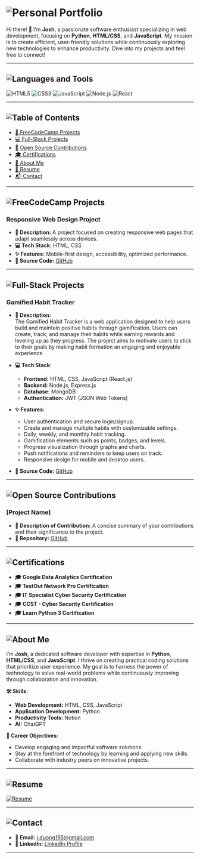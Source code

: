 # ![Personal Portfolio](https://img.shields.io/badge/Personal%20Portfolio-2C3E50?style=for-the-badge&logo=github)

Hi there! 👋 I’m **Josh**, a passionate software enthusiast specializing in web development, focusing on **Python**, **HTML/CSS**, and **JavaScript**. My mission is to create efficient, user-friendly solutions while continuously exploring new technologies to enhance productivity. Dive into my projects and feel free to connect!

---

## ![Languages and Tools](https://img.shields.io/badge/Languages%20and%20Tools-34495E?style=for-the-badge&logo=tools)

![HTML5](https://img.shields.io/badge/HTML5-E34F26?style=for-the-badge&logo=html5&logoColor=white) 
![CSS3](https://img.shields.io/badge/CSS3-1572B6?style=for-the-badge&logo=css3&logoColor=white) 
![JavaScript](https://img.shields.io/badge/JavaScript-F7DF1E?style=for-the-badge&logo=javascript&logoColor=black) 
![Node.js](https://img.shields.io/badge/Node.js-339933?style=for-the-badge&logo=node.js&logoColor=white) 
![React](https://img.shields.io/badge/React-61DAFB?style=for-the-badge&logo=react&logoColor=black)

---

## ![Table of Contents](https://img.shields.io/badge/Table%20of%20Contents-34495E?style=for-the-badge&logo=github)

- [📂 FreeCodeCamp Projects](#freecodecamp-projects)
- [💻 Full-Stack Projects](#full-stack-projects)
- [🔧 Open Source Contributions](#open-source-contributions)
- [🎓 Certifications](#certifications)
- [👤 About Me](#about-me)
- [📄 Resume](#resume)
- [📬 Contact](#contact)

---

## ![FreeCodeCamp Projects](https://img.shields.io/badge/FreeCodeCamp%20Projects-2C3E50?style=for-the-badge&logo=freecodecamp)

### **Responsive Web Design Project**
- **📝 Description:** A project focused on creating responsive web pages that adapt seamlessly across devices.
- **💻 Tech Stack:** HTML, CSS
- **✨ Features:** Mobile-first design, accessibility, optimized performance.
- **🔗 Source Code:** [GitHub](https://github.com/Syntaxpert/responsive-web-design-project.git)

---

## ![Full-Stack Projects](https://img.shields.io/badge/Full%20Stack%20Projects-2C3E50?style=for-the-badge&logo=github)

### **Gamified Habit Tracker**

- **📝 Description:**  
  The Gamified Habit Tracker is a web application designed to help users build and maintain positive habits through gamification. Users can create, track, and manage their habits while earning rewards and leveling up as they progress. The project aims to motivate users to stick to their goals by making habit formation an engaging and enjoyable experience.

- **💻 Tech Stack:**  
  - **Frontend:** HTML, CSS, JavaScript (React.js)  
  - **Backend:** Node.js, Express.js  
  - **Database:** MongoDB  
  - **Authentication:** JWT (JSON Web Tokens)  

- **✨ Features:**  
  - User authentication and secure login/signup.
  - Create and manage multiple habits with customizable settings.
  - Daily, weekly, and monthly habit tracking.
  - Gamification elements such as points, badges, and levels.
  - Progress visualization through graphs and charts.
  - Push notifications and reminders to keep users on track.
  - Responsive design for mobile and desktop users.

- **🔗 Source Code:** [GitHub](#)

---

## ![Open Source Contributions](https://img.shields.io/badge/Open%20Source%20Contributions-2C3E50?style=for-the-badge&logo=github)

### **[Project Name]**
- **🔧 Description of Contribution:** A concise summary of your contributions and their significance to the project.
- **📂 Repository:** [GitHub](#)

---

## ![Certifications](https://img.shields.io/badge/Certifications-34495E?style=for-the-badge&logo=github)

- **🎓 Google Data Analytics Certification**
- **🎓 TestOut Network Pro Certification**
- **🎓 IT Specialist Cyber Security Certification**
- **🎓 CCST - Cyber Security Certification**
- **🎓 Learn Python 3 Certification**

---

## ![About Me](https://img.shields.io/badge/About%20Me-34495E?style=for-the-badge&logo=github)

I’m **Josh**, a dedicated software developer with expertise in **Python**, **HTML/CSS**, and **JavaScript**. I thrive on creating practical coding solutions that prioritize user experience. My goal is to harness the power of technology to solve real-world problems while continuously improving through collaboration and innovation.

**🛠️ Skills:**
- **Web Development:** HTML, CSS, JavaScript
- **Application Development:** Python
- **Productivity Tools:** Notion
- **AI:** ChatGPT

**🎯 Career Objectives:**
- Develop engaging and impactful software solutions.
- Stay at the forefront of technology by learning and applying new skills.
- Collaborate with industry peers on innovative projects.

---

## ![Resume](https://img.shields.io/badge/Resume-2C3E50?style=for-the-badge&logo=github)

[![Resume](https://img.shields.io/badge/Download%20Resume-2C3E50?style=for-the-badge&logo=github)](https://github.com/Syntaxpert/Syntaxpert/raw/main/Work%20Resume%20(2).png)

---

## ![Contact](https://img.shields.io/badge/Contact-34495E?style=for-the-badge&logo=github)

- **📧 Email:** [j.duong195@gmail.com](mailto:j.duong195@gmail.com)
- **🔗 LinkedIn:** [LinkedIn Profile](https://www.linkedin.com/in/j-duong-199997321/)

---
